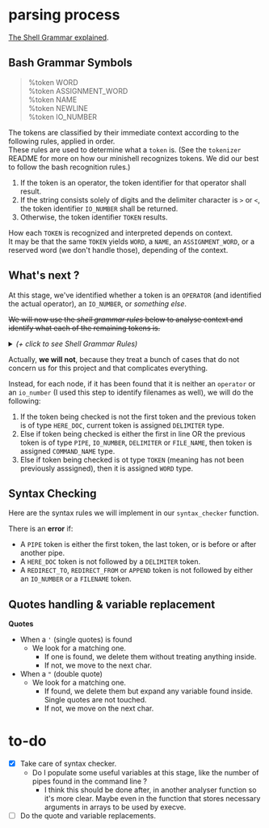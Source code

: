 # parsing process

[The Shell Grammar explained](https://pubs.opengroup.org/onlinepubs/9699919799/utilities/V3_chap02.html#tag_18_100).

## Bash Grammar Symbols

> %token  WORD  
> %token  ASSIGNMENT_WORD  
> %token  NAME  
> %token  NEWLINE  
> %token  IO_NUMBER  

The tokens are classified by their immediate context according to the following rules, applied in order.  
These rules are used to determine what a `token` is. (See the `tokenizer` README for more on how our minishell recognizes tokens. We did our best to follow the bash recognition rules.)  

1. If the token is an operator, the token identifier for that operator shall result.
2. If the string consists solely of digits and the delimiter character is `>` or `<`, the token identifier `IO_NUMBER` shall be returned.
3. Otherwise, the token identifier `TOKEN` results.

How each `TOKEN` is recognized and interpreted depends on context.  
It may be that the same `TOKEN` yields `WORD`, a `NAME`, an `ASSIGNMENT_WORD`, or a reserved word (we don't handle those), depending of the context.  

## What's next ?

At this stage, we've identified whether a token is an `OPERATOR` (and identified the actual operator), an `IO_NUMBER`, or *something else*.

~~We will now use the *shell grammar rules* below to analyse context and identify what each of the remaining tokens is.~~

<details>
<summary> <i>(+ click to see Shell Grammar Rules)</i> </summary>

## Shell grammar rules

1. `[Command Name]`
   - [ ] OK
    - When the `TOKEN` is exactly a reserved word, the token identifier for that reserved word shall result.
    - Otherwise, the token `WORD` shall be returned.
    - Also, if the parser is in any state where only a reserved word could be the next correct token, proceed as above.
    - > Rule 1 is not directly referenced in the grammar, but is referred to by other rules, or applies globally.
2. `[Redirection to or from filename]`
   - [ ] OK
    - The expansions specified in [Redirection](https://pubs.opengroup.org/onlinepubs/9699919799/utilities/V3_chap02.html#tag_18_07) shall occur.
      - [ ] I have no idea what this means I can't find the correct section.
    - As specified there (??), exactly one field can result (or the result is unspecified), and there are additional requirements on pathname expansion.
3. `[Redirection from here-document]`
   - [ ] OK
   - Quote removal shall be applied to the word to determine the delimiter.
4. `[Case statement termination]` (**NOT HANDLED**)
   - [ ] OK
   - When the `TOKEN` is exactly the reserved word `esac`, the token identifier for `esac` shall result. Otherwise, the token `WORD` shall be returned.
5. `[NAME in for]` (**NOT HANDLED**)
   - [ ] OK
   - When the `TOKEN` meets the requirements for a name, the token identifier `NAME` shall result. Otherwise, the token `WORD` shall be returned.
   - Name requirements: In the shell command language, a word consisting solely of underscores, digits, and alphabetics from the portable character set. The first character of a name is not a digit.
   - **We don't handle for statements.**
6. `[Third word of for and case]` (**NOT HANDLED**)
   - [ ] OK
   - We don't handle this.
7. `[Assigment preceding command name]`  
   - [ ] OK
   `a.` [When the first word]
      - If the `TOKEN` does not contain the character `=`, `Rule 1` is applied.
      - Otherwise, `Rule 7b` is applied.  
   
   `b.` [Not the first word]
      - If the `TOKEN` contains an unquoted `=` character that is not part of an embedded parameter expansion, command substitution, or arithmetic expansion construct:
        - If the `TOKEN` begins with `=`, then `Rule 1` is applied.
        - If all the characters in the `TOKEN` preceding the first such `=` form a valid [name](https://pubs.opengroup.org/onlinepubs/9699919799/basedefs/V1_chap03.html#tag_03_235), the token `ASSIGNMENT_WORD` shall be returned.
          - Otherwise, it is unspecified whether `Rule 1` is applied or `ASSIGNMENT_WORD` is returned. (ah bah super merci bash)
      - Otherwise, rule 1 shall be applied.
    Assignment to the name within a returned `ASSIGNMENT_WORD` token shall occur as specified in [Simple Commands](https://pubs.opengroup.org/onlinepubs/9699919799/utilities/V3_chap02.html#tag_18_09_01).
8. `[NAME in function]`
   - [ ] OK
   - When the `TOKEN` is exactly a reserved word (we don't care for those), the token identifier for that reserved word shall result.
   - Otherwise, then the `TOKEN` meets the requirements for a name, the token identifier `NAME` shall result.
   - Otherwise, `Rule 7` applies.
9. `[Body of function]`
   - [ ] OK
   - We don't handle functions.
   - Word expansion and assignment shall never occur, even when required by the rules above, when this rule is being parsed.
   - Each `TOKEN` that might either be expanded or have assignment applied to it shall instead be returned as a single `WORD` consisting only of characters that are exactly the token described in [Token Recognition](https://pubs.opengroup.org/onlinepubs/9699919799/utilities/V3_chap02.html#tag_18_03).


</details>

Actually, **we will not**, because they treat a bunch of cases that do not concern us for this project and that complicates everything.

Instead, for each node, if it has been found that it is neither an `operator` or an `io_number` (I used this step to identify filenames as well), we will do the following:
   1. If the token being checked is not the first token and the previous token is of type `HERE_DOC`, current token is assigned `DELIMITER` type.
   2. Else if token being checked is either the first in line OR the previous token is of type `PIPE`, `IO_NUMBER`, `DELIMITER` or `FILE_NAME`, then token is assigned `COMMAND_NAME` type. 
   3. Else if token being checked is ot type `TOKEN` (meaning has not been previously asssigned), then it is assigned `WORD` type.

## Syntax Checking

Here are the syntax rules we will implement in our `syntax_checker` function.

There is an **error** if:
   - A `PIPE` token is either the first token, the last token, or is before or after another pipe.
   - A `HERE_DOC` token is not followed by a `DELIMITER` token.
   - A `REDIRECT_TO`, `REDIRECT_FROM` or `APPEND` token is not followed by either an `IO_NUMBER` or a `FILENAME` token.

## Quotes handling & variable replacement

**Quotes**
- When a `'` (single quotes) is found
   - We look for a matching one.
      - If one is found, we delete them without treating anything inside.
      - If not, we move to the next char.
- When a `"` (double quote)
   - We look for a matching one.
      - If found, we delete them but expand any variable found inside. Single quotes are not touched.
      - If not, we move on the next char.

# to-do

- [x] Take care of syntax checker.
   - Do I populate some useful variables at this stage, like the number of pipes found in the command line ?
       - I think this should be done after, in another analyser function so it's more clear. Maybe even in the function that stores necessary arguments in arrays to be used by execve.
- [ ] Do the quote and variable replacements.
